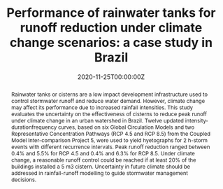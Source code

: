 ---
title: "Performance of rainwater tanks for runoff reduction under climate change scenarios: a case study in Brazil"
authors:
- Nunes Carvalho, T. M.
- Souza Filho, F. D. A.
- Saboia, M. M.

date: "2020-11-25T00:00:00Z"
doi: "10.1080/1573062X.2020.1846063"

# Schedule page publish date (NOT publication's date).
publishDate: "2024-01-01T00:00:00Z"

# Publication type.
# Accepts a single type but formatted as a YAML list (for Hugo requirements).
# Enter a publication type from the CSL standard.
publication_types: ["article-journal"]

# Publication name and optional abbreviated publication name.
publication: "Urban Water Journal"
publication_short: ""

abstract: "Rainwater tanks or cisterns are a low impact development infrastructure used to control stormwater runoff and reduce water demand. However, climate change may affect its performance due to increased rainfall intensities. This study evaluates the uncertainty on the effectiveness of cisterns to reduce peak runoff under climate change in an urban watershed in Brazil. Twelve updated intensity-durationfrequency curves, based on six Global Circulation Models and two Representative Concentration Pathways (RCP 4.5 and RCP 8.5) from the Coupled Model Inter-comparison Project 5, were used to yield hyetographs for 2 h-storm events with different recurrence intervals. Peak runoff reduction ranged between 0.4% and 5.5% for RCP 4.5 and 0.4% and 6.3% for RCP 8.5. Under climate change, a reasonable runoff control could be reached if at least 20% of the buildings installed a 5 m3 cistern. Uncertainty in future climate should be addressed in rainfall-runoff modelling to guide stormwater management decisions."

# Summary. An optional shortened abstract.
# summary: Lorem ipsum dolor sit amet, consectetur adipiscing elit. Duis posuere tellus ac convallis placerat. Proin tincidunt magna sed ex sollicitudin condimentum.

tags:
- Source Themes
featured: false

# links:
# - name: ""
#   url: ""
url_pdf: 'https://www.tandfonline.com/doi/full/10.1080/1573062X.2020.1846063'
# url_code: 'https://github.com/HugoBlox/hugo-blox-builder'
#url_dataset: 'https://github.com/taiscarvalho/ml_waterdemand'
url_poster: ''
url_project: ''
url_slides: ''
url_source: ''
url_video: ''

# Featured image
# To use, add an image named `featured.jpg/png` to your page's folder. 
image:
  caption: 'Image credit: [**Unsplash**](https://unsplash.com/photos/jdD8gXaTZsc)'
  focal_point: ""
  preview_only: false

# Associated Projects (optional).
#   Associate this publication with one or more of your projects.
#   Simply enter your project's folder or file name without extension.
#   E.g. `internal-project` references `content/project/internal-project/index.md`.
#   Otherwise, set `projects: []`.
projects: []

# Slides (optional).
#   Associate this publication with Markdown slides.
#   Simply enter your slide deck's filename without extension.
#   E.g. `slides: "example"` references `content/slides/example/index.md`.
#   Otherwise, set `slides: ""`.
slides: example

# Add the publication's **full text** or **supplementary notes** here. You can use rich formatting such as including [code, math, and images](https://docs.hugoblox.com/content/writing-markdown-latex/).
---